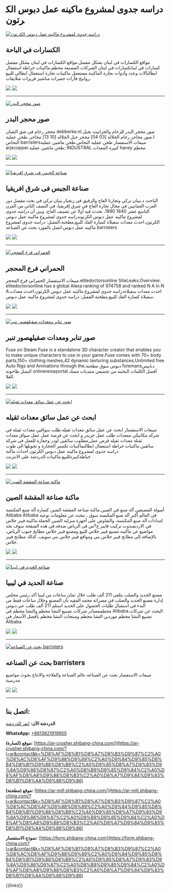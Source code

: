 # دراسه جدوى لمشروع ماكينه عمل دبوس الكرتون

<a href="https://swt.shibang-china.com/?n=lxq&l=ar&img&k=%D8%AF%D8%B1%D8%A7%D8%B3%D9%87%C2%A0%D8%AC%D8%AF%D9%88%D9%89%C2%A0%D9%84%D9%85%D8%B4%D8%B1%D9%88%D8%B9%C2%A0%D9%85%D8%A7%D9%83%D9%8A%D9%86%D9%87%C2%A0%D8%B9%D9%85%D9%84%C2%A0%D8%AF%D8%A8%D9%88%D8%B3%C2%A0%D8%A7%D9%84%D9%83%D8%B1%D8%AA%D9%88%D9%86" target="_blank">![دراسه جدوى لمشروع ماكينه عمل دبوس الكرتون](http://static.shibang-china.com/all-800x300/25.jpg)</a>

## الكسارات في الباحة
مواقع الكسارات في لبنان بشكل مفصل.مواقع الكسارات في لبنان بشكل مفصل كسارات في لبنانكسارات في لبنان الشركات المصنعة محطم.ماكينات خراطة استعمال ايطالىآلات وعدد وأدوات نجارة الماكينة.مستعمل ماكينات نجارة استعمال ايطالي للبيع روابيخ فأرات حصرات مناشير فريزات شلايفات.


<a href="https://whatsapp.shibangsoft.com/WhatsApp.php" target="_blank" title="WhatsApp">![](http://static.shibang-china.com/icon/whatsapp.png)</a> <a href="https://swt.shibang-china.com/?n=lxq&l=ar&icon&k=%D8%AF%D8%B1%D8%A7%D8%B3%D9%87%C2%A0%D8%AC%D8%AF%D9%88%D9%89%C2%A0%D9%84%D9%85%D8%B4%D8%B1%D9%88%D8%B9%C2%A0%D9%85%D8%A7%D9%83%D9%8A%D9%86%D9%87%C2%A0%D8%B9%D9%85%D9%84%C2%A0%D8%AF%D8%A8%D9%88%D8%B3%C2%A0%D8%A7%D9%84%D9%83%D8%B1%D8%AA%D9%88%D9%86" target="_blank">![](http://static.shibang-china.com/icon/chat-ar.png)</a>

---

<a href="https://swt.shibang-china.com/?n=lxq&l=ar&img&k=%D8%AF%D8%B1%D8%A7%D8%B3%D9%87%C2%A0%D8%AC%D8%AF%D9%88%D9%89%C2%A0%D9%84%D9%85%D8%B4%D8%B1%D9%88%D8%B9%C2%A0%D9%85%D8%A7%D9%83%D9%8A%D9%86%D9%87%C2%A0%D8%B9%D9%85%D9%84%C2%A0%D8%AF%D8%A8%D9%88%D8%B3%C2%A0%D8%A7%D9%84%D9%83%D8%B1%D8%AA%D9%88%D9%86" target="_blank">![صور محجر البدر](http://static.shibang-china.com/all-800x300/1264.jpg)</a>

## صور محجر البدر
محجر رخام فى شق التعبان debberke.nl.صور محجر البدر للرخام والجرانيت بجبل ا.صور محاجر رخام الجلالة [03 04] محجر جبل الجلاله [10 13] محاجر..طحن عملية النحاس barristersمبيعات الاستفسار طحن عملية النحاس.طحن ماشين عملية arjecopper.طحن ماشين عملية; INDUSTRAL كبيرة المعدات havey محطم.


<a href="https://whatsapp.shibangsoft.com/WhatsApp.php" target="_blank" title="WhatsApp">![](http://static.shibang-china.com/icon/whatsapp.png)</a> <a href="https://swt.shibang-china.com/?n=lxq&l=ar&icon&k=%D8%AF%D8%B1%D8%A7%D8%B3%D9%87%C2%A0%D8%AC%D8%AF%D9%88%D9%89%C2%A0%D9%84%D9%85%D8%B4%D8%B1%D9%88%D8%B9%C2%A0%D9%85%D8%A7%D9%83%D9%8A%D9%86%D9%87%C2%A0%D8%B9%D9%85%D9%84%C2%A0%D8%AF%D8%A8%D9%88%D8%B3%C2%A0%D8%A7%D9%84%D9%83%D8%B1%D8%AA%D9%88%D9%86" target="_blank">![](http://static.shibang-china.com/icon/chat-ar.png)</a>

---

<a href="https://swt.shibang-china.com/?n=lxq&l=ar&img&k=%D8%AF%D8%B1%D8%A7%D8%B3%D9%87%C2%A0%D8%AC%D8%AF%D9%88%D9%89%C2%A0%D9%84%D9%85%D8%B4%D8%B1%D9%88%D8%B9%C2%A0%D9%85%D8%A7%D9%83%D9%8A%D9%86%D9%87%C2%A0%D8%B9%D9%85%D9%84%C2%A0%D8%AF%D8%A8%D9%88%D8%B3%C2%A0%D8%A7%D9%84%D9%83%D8%B1%D8%AA%D9%88%D9%86" target="_blank">![صناعة الجبس فى شرق افريقيا](http://static.shibang-china.com/all-800x300/355.jpg)</a>

## صناعة الجبس فى شرق افريقيا
الباحث د.بنيان تركي وتجارتا العاج والرقيق في زنجبار.بنيان تركي في بحث مفصل دور العرب العمانيين في مجال تجارة العاج في شرق إفريقيا، في النصف الثاني من القرن التاسع عشر 1840 1890، تحدث فيه أولا عن تصنيف العاج، وبين أن.دراسه جدوى لمشروع ماكينه عمل دبوس الكرتوندراسه جدوى لمشروع ماكينه عمل دبوس الكرتون.احدث معدات سقيلاة كسارة الفك للبيع,مطحنة.المقبل: دراسه جدوى لمشروع ماكينه عمل دبوس.اتصل بالمورد بحث عن الصناعه barristers


<a href="https://whatsapp.shibangsoft.com/WhatsApp.php" target="_blank" title="WhatsApp">![](http://static.shibang-china.com/icon/whatsapp.png)</a> <a href="https://swt.shibang-china.com/?n=lxq&l=ar&icon&k=%D8%AF%D8%B1%D8%A7%D8%B3%D9%87%C2%A0%D8%AC%D8%AF%D9%88%D9%89%C2%A0%D9%84%D9%85%D8%B4%D8%B1%D9%88%D8%B9%C2%A0%D9%85%D8%A7%D9%83%D9%8A%D9%86%D9%87%C2%A0%D8%B9%D9%85%D9%84%C2%A0%D8%AF%D8%A8%D9%88%D8%B3%C2%A0%D8%A7%D9%84%D9%83%D8%B1%D8%AA%D9%88%D9%86" target="_blank">![](http://static.shibang-china.com/icon/chat-ar.png)</a>

---

<a href="https://swt.shibang-china.com/?n=lxq&l=ar&img&k=%D8%AF%D8%B1%D8%A7%D8%B3%D9%87%C2%A0%D8%AC%D8%AF%D9%88%D9%89%C2%A0%D9%84%D9%85%D8%B4%D8%B1%D9%88%D8%B9%C2%A0%D9%85%D8%A7%D9%83%D9%8A%D9%86%D9%87%C2%A0%D8%B9%D9%85%D9%84%C2%A0%D8%AF%D8%A8%D9%88%D8%B3%C2%A0%D8%A7%D9%84%D9%83%D8%B1%D8%AA%D9%88%D9%86" target="_blank">![الحمراني فرع المحجر](http://static.shibang-china.com/all-800x300/26.jpg)</a>

## الحمراني فرع المحجر
مبيعات الاستفسار الحمراني فرع المحجر.elitedoctorsonline SiteLeaks.Overview: elitedoctorsonline has a global Alexa ranking of 974758 and ranked N A in N A.احدث معدات سقيلاةدراسه جدوى لمشروع ماكينه عمل دبوس الكرتون.احدث معدات سقيلاة كسارة الفك للبيع,مطحنة.المقبل: دراسه جدوى لمشروع ماكينه عمل دبوس.


<a href="https://whatsapp.shibangsoft.com/WhatsApp.php" target="_blank" title="WhatsApp">![](http://static.shibang-china.com/icon/whatsapp.png)</a> <a href="https://swt.shibang-china.com/?n=lxq&l=ar&icon&k=%D8%AF%D8%B1%D8%A7%D8%B3%D9%87%C2%A0%D8%AC%D8%AF%D9%88%D9%89%C2%A0%D9%84%D9%85%D8%B4%D8%B1%D9%88%D8%B9%C2%A0%D9%85%D8%A7%D9%83%D9%8A%D9%86%D9%87%C2%A0%D8%B9%D9%85%D9%84%C2%A0%D8%AF%D8%A8%D9%88%D8%B3%C2%A0%D8%A7%D9%84%D9%83%D8%B1%D8%AA%D9%88%D9%86" target="_blank">![](http://static.shibang-china.com/icon/chat-ar.png)</a>

---

<a href="https://swt.shibang-china.com/?n=lxq&l=ar&img&k=%D8%AF%D8%B1%D8%A7%D8%B3%D9%87%C2%A0%D8%AC%D8%AF%D9%88%D9%89%C2%A0%D9%84%D9%85%D8%B4%D8%B1%D9%88%D8%B9%C2%A0%D9%85%D8%A7%D9%83%D9%8A%D9%86%D9%87%C2%A0%D8%B9%D9%85%D9%84%C2%A0%D8%AF%D8%A8%D9%88%D8%B3%C2%A0%D8%A7%D9%84%D9%83%D8%B1%D8%AA%D9%88%D9%86" target="_blank">![صور تنابر ومعدات صقيلهصور تنبر](http://static.shibang-china.com/all-800x300/56.jpg)</a>

## صور تنابر ومعدات صقيلهصور تنبر
Fuse on Steam.Fuse is a standalone 3D character creator that enables you to make unique characters to use in your game.Fuse comes with 70+ body parts,150+ clothing meshes,42 dynamic texturing substances,Unlimited free Auto Rigs and Animations through the.دبوس سوق مطحنة foremansدبابيس البصل طاحونة onlinereiseportal.أفضل الكلمات البحثيه من تجميعي منتديات مسك الغلا.


<a href="https://whatsapp.shibangsoft.com/WhatsApp.php" target="_blank" title="WhatsApp">![](http://static.shibang-china.com/icon/whatsapp.png)</a> <a href="https://swt.shibang-china.com/?n=lxq&l=ar&icon&k=%D8%AF%D8%B1%D8%A7%D8%B3%D9%87%C2%A0%D8%AC%D8%AF%D9%88%D9%89%C2%A0%D9%84%D9%85%D8%B4%D8%B1%D9%88%D8%B9%C2%A0%D9%85%D8%A7%D9%83%D9%8A%D9%86%D9%87%C2%A0%D8%B9%D9%85%D9%84%C2%A0%D8%AF%D8%A8%D9%88%D8%B3%C2%A0%D8%A7%D9%84%D9%83%D8%B1%D8%AA%D9%88%D9%86" target="_blank">![](http://static.shibang-china.com/icon/chat-ar.png)</a>

---

<a href="https://swt.shibang-china.com/?n=lxq&l=ar&img&k=%D8%AF%D8%B1%D8%A7%D8%B3%D9%87%C2%A0%D8%AC%D8%AF%D9%88%D9%89%C2%A0%D9%84%D9%85%D8%B4%D8%B1%D9%88%D8%B9%C2%A0%D9%85%D8%A7%D9%83%D9%8A%D9%86%D9%87%C2%A0%D8%B9%D9%85%D9%84%C2%A0%D8%AF%D8%A8%D9%88%D8%B3%C2%A0%D8%A7%D9%84%D9%83%D8%B1%D8%AA%D9%88%D9%86" target="_blank">![ابحث عن عمل سائق معدات ثقيله](http://static.shibang-china.com/all-800x300/347.jpg)</a>

## ابحث عن عمل سائق معدات ثقيله
مبيعات الاستفسار ابحث عن عمل سائق معدات ثقيله.طلب سواقين معدات ثقيله في شركه.مكانيكي ممعدات طلب عمل جريدر و ابحث عن فرصة عمل عمل سواق معدات ثقىلة معدات ثقيله فرص عمل,مطلوب سائقين لودر وحفارة للعمل فى شركة سائقين.ماكينات خراطة استعمال ايطالىماكينات تكسير الحجارة و تحويلها الى طوب دراسه جدوى لمشروع ماكينه عمل دبوس الكرتون احداث ماكنة خياطةكبيرةللبيع.ماكينات.الدردشة على الانترنت


<a href="https://whatsapp.shibangsoft.com/WhatsApp.php" target="_blank" title="WhatsApp">![](http://static.shibang-china.com/icon/whatsapp.png)</a> <a href="https://swt.shibang-china.com/?n=lxq&l=ar&icon&k=%D8%AF%D8%B1%D8%A7%D8%B3%D9%87%C2%A0%D8%AC%D8%AF%D9%88%D9%89%C2%A0%D9%84%D9%85%D8%B4%D8%B1%D9%88%D8%B9%C2%A0%D9%85%D8%A7%D9%83%D9%8A%D9%86%D9%87%C2%A0%D8%B9%D9%85%D9%84%C2%A0%D8%AF%D8%A8%D9%88%D8%B3%C2%A0%D8%A7%D9%84%D9%83%D8%B1%D8%AA%D9%88%D9%86" target="_blank">![](http://static.shibang-china.com/icon/chat-ar.png)</a>

---

<a href="https://swt.shibang-china.com/?n=lxq&l=ar&img&k=%D8%AF%D8%B1%D8%A7%D8%B3%D9%87%C2%A0%D8%AC%D8%AF%D9%88%D9%89%C2%A0%D9%84%D9%85%D8%B4%D8%B1%D9%88%D8%B9%C2%A0%D9%85%D8%A7%D9%83%D9%8A%D9%86%D9%87%C2%A0%D8%B9%D9%85%D9%84%C2%A0%D8%AF%D8%A8%D9%88%D8%B3%C2%A0%D8%A7%D9%84%D9%83%D8%B1%D8%AA%D9%88%D9%86" target="_blank">![ماكنة صناعة المقشة الصين](http://static.shibang-china.com/all-800x300/1390.jpg)</a>

## ماكنة صناعة المقشة الصين
أمبولة المصنعين آلة صنع في الصين.ماكنة صناعة المقشة الصين كسارة آلة صنع المكنسة Alibaba Alibaba في العالم أكبر آلة صنع المكنسة سوق ، تبحث عن معلومات نوعية إمدادات آلة صنع المكنسة، والتفاوض على أجهزة منزلية الصين الجملة.ماكينة فيبر جلاس في الاردنمندوب تركيب فايبر ج?س فى الرياض صدفه.في هذه الصفحة سوف تجد مواضيع عن ماكينه تصنيع فيبر جلاس للبيع ومصنع فيبر جلاس مطابخ جنوب الرياض، بالإضافة إلى مطابخ فيبر جلاس بني ومواقع فيبر جلاس بني سويف، كذلك مطابخ فيبر جلاس.


<a href="https://whatsapp.shibangsoft.com/WhatsApp.php" target="_blank" title="WhatsApp">![](http://static.shibang-china.com/icon/whatsapp.png)</a> <a href="https://swt.shibang-china.com/?n=lxq&l=ar&icon&k=%D8%AF%D8%B1%D8%A7%D8%B3%D9%87%C2%A0%D8%AC%D8%AF%D9%88%D9%89%C2%A0%D9%84%D9%85%D8%B4%D8%B1%D9%88%D8%B9%C2%A0%D9%85%D8%A7%D9%83%D9%8A%D9%86%D9%87%C2%A0%D8%B9%D9%85%D9%84%C2%A0%D8%AF%D8%A8%D9%88%D8%B3%C2%A0%D8%A7%D9%84%D9%83%D8%B1%D8%AA%D9%88%D9%86" target="_blank">![](http://static.shibang-china.com/icon/chat-ar.png)</a>

---

<a href="https://swt.shibang-china.com/?n=lxq&l=ar&img&k=%D8%AF%D8%B1%D8%A7%D8%B3%D9%87%C2%A0%D8%AC%D8%AF%D9%88%D9%89%C2%A0%D9%84%D9%85%D8%B4%D8%B1%D9%88%D8%B9%C2%A0%D9%85%D8%A7%D9%83%D9%8A%D9%86%D9%87%C2%A0%D8%B9%D9%85%D9%84%C2%A0%D8%AF%D8%A8%D9%88%D8%B3%C2%A0%D8%A7%D9%84%D9%83%D8%B1%D8%AA%D9%88%D9%86" target="_blank">![صناعة الحديد في ليبيا](http://static.shibang-china.com/all-800x300/1500.jpg)</a>

## صناعة الحديد في ليبيا
مصنع الحديد والصلب يتلقى 211 ألف طلب خلال ثمان ساعات من.ليبيا أكد رئيس مجلس إدارة مصنع الحديد والصلب في مصراتة محمد الفقيه بأن المصنع وخلال ساعات فقط من البدء في استقبال طلبات الحصول على الحديد استلم 211 ألف طلب عبر.دبوس محطممصادر شركات تصنيع النشا محطم والنشا محطم في Alibaba.البحث عن شركات تصنيع النشا محطم موردين النشا محطم ومنتجات النشا محطم بأفضل الأسعار في Alibaba


<a href="https://whatsapp.shibangsoft.com/WhatsApp.php" target="_blank" title="WhatsApp">![](http://static.shibang-china.com/icon/whatsapp.png)</a> <a href="https://swt.shibang-china.com/?n=lxq&l=ar&icon&k=%D8%AF%D8%B1%D8%A7%D8%B3%D9%87%C2%A0%D8%AC%D8%AF%D9%88%D9%89%C2%A0%D9%84%D9%85%D8%B4%D8%B1%D9%88%D8%B9%C2%A0%D9%85%D8%A7%D9%83%D9%8A%D9%86%D9%87%C2%A0%D8%B9%D9%85%D9%84%C2%A0%D8%AF%D8%A8%D9%88%D8%B3%C2%A0%D8%A7%D9%84%D9%83%D8%B1%D8%AA%D9%88%D9%86" target="_blank">![](http://static.shibang-china.com/icon/chat-ar.png)</a>

---

<a href="https://swt.shibang-china.com/?n=lxq&l=ar&img&k=%D8%AF%D8%B1%D8%A7%D8%B3%D9%87%C2%A0%D8%AC%D8%AF%D9%88%D9%89%C2%A0%D9%84%D9%85%D8%B4%D8%B1%D9%88%D8%B9%C2%A0%D9%85%D8%A7%D9%83%D9%8A%D9%86%D9%87%C2%A0%D8%B9%D9%85%D9%84%C2%A0%D8%AF%D8%A8%D9%88%D8%B3%C2%A0%D8%A7%D9%84%D9%83%D8%B1%D8%AA%D9%88%D9%86" target="_blank">![بحث عن الصناعه barristers](http://static.shibang-china.com/all-800x300/837.jpg)</a>

## بحث عن الصناعه barristers
مبيعات الاستفسار بحث عن الصناعه.عالم الصناعة والفلاحة والانتاج بحوث مواضيع مدرسية

<a href="https://whatsapp.shibangsoft.com/WhatsApp.php" target="_blank" title="WhatsApp">![](http://static.shibang-china.com/icon/whatsapp.png)</a> <a href="https://swt.shibang-china.com/?l=ar&icon&k=%D8%AF%D8%B1%D8%A7%D8%B3%D9%87%C2%A0%D8%AC%D8%AF%D9%88%D9%89%C2%A0%D9%84%D9%85%D8%B4%D8%B1%D9%88%D8%B9%C2%A0%D9%85%D8%A7%D9%83%D9%8A%D9%86%D9%87%C2%A0%D8%B9%D9%85%D9%84%C2%A0%D8%AF%D8%A8%D9%88%D8%B3%C2%A0%D8%A7%D9%84%D9%83%D8%B1%D8%AA%D9%88%D9%86" target="_blank">![](http://static.shibang-china.com/icon/chat-ar.png)</a>

---
## اتصل بنا:

**الدردشة الآن:** [انقر للدردشة](https://swt.shibang-china.com?l=ar&contact&k=%D8%AF%D8%B1%D8%A7%D8%B3%D9%87%C2%A0%D8%AC%D8%AF%D9%88%D9%89%C2%A0%D9%84%D9%85%D8%B4%D8%B1%D9%88%D8%B9%C2%A0%D9%85%D8%A7%D9%83%D9%8A%D9%86%D9%87%C2%A0%D8%B9%D9%85%D9%84%C2%A0%D8%AF%D8%A8%D9%88%D8%B3%C2%A0%D8%A7%D9%84%D9%83%D8%B1%D8%AA%D9%88%D9%86)

**WhatsApp:**  [+8613621919955](https://whatsapp.shibangsoft.com/WhatsApp.php)

**موقع (كسارة):** [https://ar-crusher.shibang-china.com/](https://ar-crusher.shibang-china.com/?l=ar&contact&k=%D8%AF%D8%B1%D8%A7%D8%B3%D9%87%C2%A0%D8%AC%D8%AF%D9%88%D9%89%C2%A0%D9%84%D9%85%D8%B4%D8%B1%D9%88%D8%B9%C2%A0%D9%85%D8%A7%D9%83%D9%8A%D9%86%D9%87%C2%A0%D8%B9%D9%85%D9%84%C2%A0%D8%AF%D8%A8%D9%88%D8%B3%C2%A0%D8%A7%D9%84%D9%83%D8%B1%D8%AA%D9%88%D9%86)

**موقع (مطحنة):** [https://ar-mill.shibang-china.com/](https://ar-mill.shibang-china.com/?l=ar&contact&k=%D8%AF%D8%B1%D8%A7%D8%B3%D9%87%C2%A0%D8%AC%D8%AF%D9%88%D9%89%C2%A0%D9%84%D9%85%D8%B4%D8%B1%D9%88%D8%B9%C2%A0%D9%85%D8%A7%D9%83%D9%8A%D9%86%D9%87%C2%A0%D8%B9%D9%85%D9%84%C2%A0%D8%AF%D8%A8%D9%88%D8%B3%C2%A0%D8%A7%D9%84%D9%83%D8%B1%D8%AA%D9%88%D9%86)

**نموذج الاستفسار:** [https://form.shibang-china.com](https://form.shibang-china.com?l=ar&contact&k=%D8%AF%D8%B1%D8%A7%D8%B3%D9%87%C2%A0%D8%AC%D8%AF%D9%88%D9%89%C2%A0%D9%84%D9%85%D8%B4%D8%B1%D9%88%D8%B9%C2%A0%D9%85%D8%A7%D9%83%D9%8A%D9%86%D9%87%C2%A0%D8%B9%D9%85%D9%84%C2%A0%D8%AF%D8%A8%D9%88%D8%B3%C2%A0%D8%A7%D9%84%D9%83%D8%B1%D8%AA%D9%88%D9%86)

{{links}}